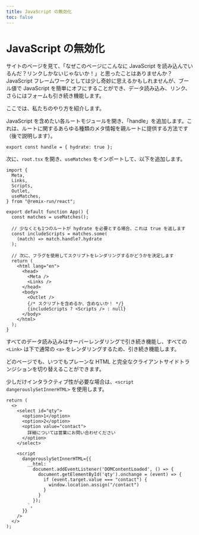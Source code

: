```yaml
---
title: JavaScript の無効化
toc: false
---
```


# JavaScript の無効化

サイトのページを見て、「なぜこのページにこんなに JavaScript を読み込んでいるんだ？リンクしかないじゃないか！」と思ったことはありませんか？JavaScript フレームワークとしては少し奇妙に思えるかもしれませんが、ブール値で JavaScript を簡単にオフにすることができ、データ読み込み、リンク、さらにはフォームも引き続き機能します。

ここでは、私たちのやり方を紹介します。

JavaScript を含めたい各ルートモジュールを開き、「handle」を追加します。これは、ルートに関するあらゆる種類のメタ情報を親ルートに提供する方法です（後で説明します）。

```tsx
export const handle = { hydrate: true };
```

次に、`root.tsx` を開き、`useMatches` をインポートして、以下を追加します。

```tsx filename=app/root.tsx lines=[6,10,13-15,27]
import {
  Meta,
  Links,
  Scripts,
  Outlet,
  useMatches,
} from "@remix-run/react";

export default function App() {
  const matches = useMatches();

  // 少なくとも1つのルートが hydrate を必要とする場合、これは true を返します
  const includeScripts = matches.some(
    (match) => match.handle?.hydrate
  );

  // 次に、フラグを使用してスクリプトをレンダリングするかどうかを決定します
  return (
    <html lang="en">
      <head>
        <Meta />
        <Links />
      </head>
      <body>
        <Outlet />
        {/* スクリプトを含めるか、含めないか！ */}
        {includeScripts ? <Scripts /> : null}
      </body>
    </html>
  );
}
```

すべてのデータ読み込みはサーバーレンダリングで引き続き機能し、すべての `<Link>` は下で通常の `<a>` をレンダリングするため、引き続き機能します。

どのページでも、いつでもプレーンな HTML と完全なクライアントサイドトランジションを切り替えることができます。

少しだけインタラクティブ性が必要な場合は、`<script dangerouslySetInnerHTML>` を使用します。

```tsx
return (
  <>
    <select id="qty">
      <option>1</option>
      <option>2</option>
      <option value="contact">
        詳細については営業にお問い合わせください
      </option>
    </select>

    <script
      dangerouslySetInnerHTML={{
        __html: `
          document.addEventListener('DOMContentLoaded', () => {
            document.getElementById('qty').onchange = (event) => {
              if (event.target.value === "contact") {
                window.location.assign("/contact")
              }
            }
          });
        `,
      }}
    />
  </>
);
```

